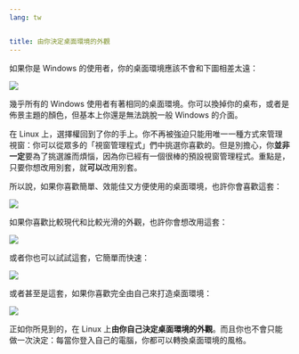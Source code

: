 ```yaml
---
lang: tw


title: 由你決定桌面環境的外觀
---
```


如果你是 Windows 的使用者，你的桌面環境應該不會和下圖相差太遠：

<img src="Images/windows_vista.jpg" />

幾乎所有的 Windows 使用者有著相同的桌面環境。你可以換掉你的桌布，或者是佈景主題的顏色，但基本上你還是無法跳脫一般 Windows 的介面。

在 Linux 上，選擇權回到了你的手上。你不再被強迫只能用唯一一種方式來管理視窗：你可以從眾多的「視窗管理程式」們中挑選你喜歡的。但是別擔心，你<b>並非一定</b>要為了挑選誰而煩惱，因為你已經有一個很棒的預設視窗管理程式。重點是，只要你想改用別套，就<b>可以</b>改用別套。

所以說，如果你喜歡簡單、效能佳又方便使用的桌面環境，也許你會喜歡這套：

<img src="Images/ubuntu.jpg"/>

如果你喜歡比較現代和比較光滑的外觀，也許你會想改用這套：

<img src="Images/kde.png" />

或者你也可以試試這套，它簡單而快速：

<img src="Images/xfce.jpg" />

或者甚至是這套，如果你喜歡完全由自己來打造桌面環境：

<img src="Images/wm.jpg" />

正如你所見到的，在 Linux 上<b>由你自己決定桌面環境的外觀</b>。而且你也不會只能做一次決定：每當你登入自己的電腦，你都可以轉換桌面環境的風格。




